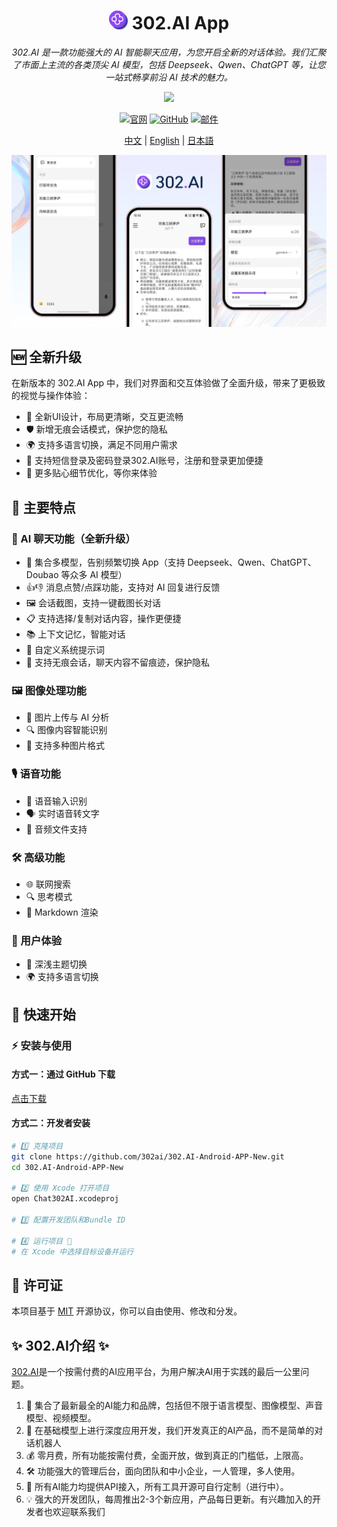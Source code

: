 <h1 align="center">
<img src='./docs/icon.svg' width='30'>
<span>
    302.AI App
</span>
</h1>
 
<p align="center">
<em>302.AI 是一款功能强大的 AI 智能聊天应用，为您开启全新的对话体验。我们汇聚了市面上主流的各类顶尖 AI 模型，包括 Deepseek、Qwen、ChatGPT 等，让您一站式畅享前沿 AI 技术的魅力。</em>
</p>

<p align="center"><a href="https://github.com/302ai/302.AI-Android-APP-New/releases" target="blank"><img src="https://file.302.ai/gpt/imgs/20250725/f79719888cf74f9c935432b7f882af93.jpg" width="20%"/></a></p >

<div align="center">

[![官网](https://img.shields.io/badge/官网-302.ai-blue.svg)](https://302.ai)
[![GitHub](https://img.shields.io/badge/GitHub-302.AI--Android--APP-black.svg)](https://github.com/302ai/302.AI-Android-APP-New)
[![邮件](https://img.shields.io/badge/邮件-support@302.ai-red.svg)](mailto:support@302.ai)

</div>

<p align="center"><a href="README_zh.md">中文</a> | <a href="README.md">English</a> | <a href="README_ja.md">日本語</a></p>

![](docs/302.AI-Android-APP-cn.jpg)

## 🆕 全新升级

在新版本的 302.AI App 中，我们对界面和交互体验做了全面升级，带来了更极致的视觉与操作体验：
- 🌈 全新UI设计，布局更清晰，交互更流畅
- 🛡️ 新增无痕会话模式，保护您的隐私
- 🌍 支持多语言切换，满足不同用户需求
- 🔑 支持短信登录及密码登录302.AI账号，注册和登录更加便捷
- 🌟 更多贴心细节优化，等你来体验

## 🌟 主要特点

### 💬 AI 聊天功能（全新升级）
- 🤖 集合多模型，告别频繁切换 App（支持 Deepseek、Qwen、ChatGPT、Doubao 等众多 AI 模型）
- 👍👎 消息点赞/点踩功能，支持对 AI 回复进行反馈
- 🖼️ 会话截图，支持一键截图长对话
- 📋 支持选择/复制对话内容，操作更便捷
- 📚 上下文记忆，智能对话
- 🎯 自定义系统提示词
- 🔕 支持无痕会话，聊天内容不留痕迹，保护隐私

### 🖼️ 图像处理功能
- 📸 图片上传与 AI 分析
- 🔍 图像内容智能识别
- 📱 支持多种图片格式

### 🎙️ 语音功能
- 🎤 语音输入识别
- 🗣️ 实时语音转文字
- 🎵 音频文件支持

### 🛠️ 高级功能
- 🌐 联网搜索
- 🔍 思考模式
- 📝 Markdown 渲染

### 🎨 用户体验
- 🌙 深浅主题切换
- 🌍 支持多语言切换

## 🚀 快速开始

### ⚡ 安装与使用

#### 方式一：通过 GitHub 下载

[点击下载](https://github.com/302ai/302.AI-Android-APP-New/releases)

#### 方式二：开发者安装
```bash
# 1️⃣ 克隆项目
git clone https://github.com/302ai/302.AI-Android-APP-New.git
cd 302.AI-Android-APP-New

# 2️⃣ 使用 Xcode 打开项目
open Chat302AI.xcodeproj

# 3️⃣ 配置开发团队和Bundle ID

# 4️⃣ 运行项目 🎉
# 在 Xcode 中选择目标设备并运行
```

## 📄 许可证

本项目基于 [MIT](LICENSE) 开源协议，你可以自由使用、修改和分发。

## ✨ 302.AI介绍 ✨
[302.AI](https://302.ai)是一个按需付费的AI应用平台，为用户解决AI用于实践的最后一公里问题。
1. 🧠 集合了最新最全的AI能力和品牌，包括但不限于语言模型、图像模型、声音模型、视频模型。
2. 🚀 在基础模型上进行深度应用开发，我们开发真正的AI产品，而不是简单的对话机器人
3. 💰 零月费，所有功能按需付费，全面开放，做到真正的门槛低，上限高。
4. 🛠 功能强大的管理后台，面向团队和中小企业，一人管理，多人使用。
5. 🔗 所有AI能力均提供API接入，所有工具开源可自行定制（进行中）。
6. 💡 强大的开发团队，每周推出2-3个新应用，产品每日更新。有兴趣加入的开发者也欢迎联系我们